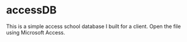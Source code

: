 # accessDB
This is a simple access school database I built for a client.
Open the file using Microsoft Access.
